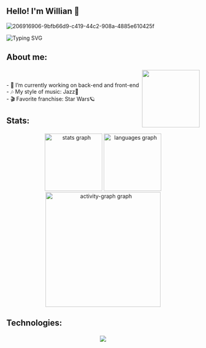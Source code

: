 <h2 align="left">Hello! I'm Willian 🖖</h2>

![206916906-9bfb66d9-c419-44c2-908a-4885e610425f](https://github.com/user-attachments/assets/a4d24e3c-9ec9-4d1b-a9b4-8a6481a7360b)

![Typing SVG](https://readme-typing-svg.demolab.com?font=Fira+Code&pause=1000&color=9644CD&center=true&vCenter=true&width=1000&lines=Hello%2C+my+name+is+Willian+Richter+🖖;I+am+Software+Developer;Welcome+to+my+Github)

###

## <p width="25px" height="25px"> About me:

<img align="right" height="150" src="https://github.com/user-attachments/assets/ee398c6f-9cbe-4b34-aa13-ea3f580cb1a7" /><br>

<p align="left">- 🔭 I’m currently working on back-end and front-end<br>- 🎶 My style of music: Jazz🎷<br>- 🎬 Favorite franchise: Star Wars🪐</p>

###

## <p width="25px" height="25px"> Stats:

<div align="center">
  <img src="https://github-readme-stats.vercel.app/api?username=Willian829&hide_title=false&hide_rank=false&show_icons=true&include_all_commits=true&count_private=true&disable_animations=false&theme=midnight-purple&locale=en&hide_border=false" height="150" alt="stats graph"  />
  <img src="https://github-readme-stats.vercel.app/api/top-langs?username=Willian829&locale=en&hide_title=false&layout=compact&card_width=320&langs_count=5&theme=midnight-purple&hide_border=false" height="150" alt="languages graph"  />
  <img src="https://github-readme-activity-graph.vercel.app/graph?username=Willian829&radius=16&theme=midnight-purple&area=true&order=5&hide_title=false&hide_border=true" height="300" alt="activity-graph graph"  />
</div>

###

## <p width="25px" height="25px"> Technologies:

<p align="center">
  <a href="https://skillicons.dev">
    <img src="https://skillicons.dev/icons?i=java,php,py,c,js,ts,html,css,bootstrap,tailwind,react,nextjs,nodejs,spring,git,azure,babel,cpp,eclipse,electron,figma,github,godot,idea,jquery,kotlin,lua,mongodb,mysql,nestjs,netlify,notion,npm,obsidian,ps,phpstorm,prismapycharm,redux,ruby,sass,threejs,vue,yarn,vite&perline=9" />
  </a>
</p>

###
